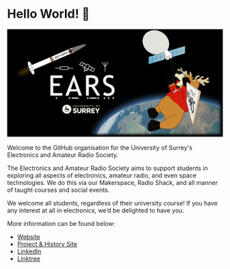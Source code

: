 # Hello World! :wave:

<picture>
  <source media="(prefers-color-scheme: dark)" srcset="BannerWebsite3-2048x1024.png">
  <img alt="Text changing depending on mode. Light: 'So light!' Dark: 'So dark!'" src="BannerWebsite3-2048x1024_blackbg.png">
</picture>

Welcome to the GitHub organisation for the University of Surrey's Electronics and Amateur Radio Society.

The Electronics and Amateur Radio Society aims to support students in exploring all aspects of electronics, amateur radio, and even space technologies. We do this via our Makerspace, Radio Shack, and all manner of taught courses and social events.

We welcome all students, regardless of their university course! If you have any interest at all in electronics, we’d be delighted to have you.

More information can be found below:

- [Website](https://surreyears.co.uk)
- [Project & History Site](https://surreyears.github.io)
- [LinkedIn](https://www.linkedin.com/company/surreyears/)
- [Linktree](https://linktr.ee/SurreyEARS)